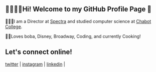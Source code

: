 ## 👋👩🏻‍💻Hi! Welcome to my GitHub Profile Page 🥰

👩🏻‍🔬I am a Director at [Spectra](https://sospectra.com) and studied computer science at [Chabot College](http://www.chabotcollege.edu/). 


💖💕Loves boba, Disney, Broadway, Coding, and currently Cooking!


## Let's connect online!
[twitter](twitter.com/sbarakitkat) | [instagram](instagram.com/samarkitkat) | [linkedin](linkedin.com/in/sbarakikat) |


<!--
**samkitkat/samkitkat** is a ✨ _special_ ✨ repository because its `README.md` (this file) appears on your GitHub profile.

Here are some ideas to get you started:

- 🔭 I’m currently working on ...
- 🌱 I’m currently learning ...
- 👯 I’m looking to collaborate on ...
- 🤔 I’m looking for help with ...
- 💬 Ask me about ...
- 📫 How to reach me: ...
- 😄 Pronouns: ...
- ⚡ Fun fact: ...
-->
